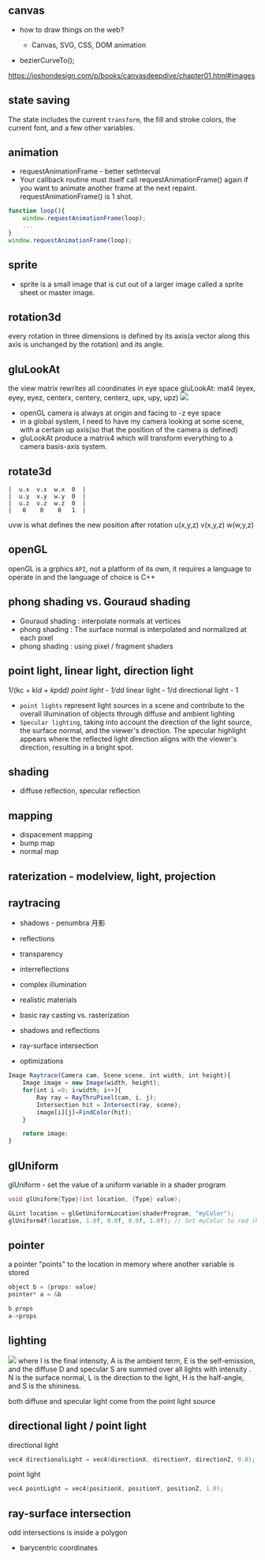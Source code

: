 ## canvas
- how to draw things on the web?
    -  Canvas, SVG, CSS, DOM animation

- bezierCurveTo();


https://joshondesign.com/p/books/canvasdeepdive/chapter01.html#images

## state saving
The state includes the current `transform`, the fill and stroke colors, the current font, and a few other variables. 

## animation
- requestAnimationFrame - better setInterval
- Your callback routine must itself call requestAnimationFrame() again if you want to animate another frame at the next repaint. requestAnimationFrame() is 1 shot.
```javascript
function loop(){
    window.requestAnimationFrame(loop);
    ...
}
window.requestAnimationFrame(loop);

```

## sprite
- sprite is a small image that is cut out of a larger image called a sprite sheet or master image.


## rotation3d
every rotation in three dimensions is defined by its axis(a vector along this axis is unchanged by the rotation) and its angle.

## gluLookAt
the view matrix rewrites all coordinates in eye space
gluLookAt: mat4 (eyex, eyey, eyez, centerx, centery, centerz, upx, upy, upz)
<img src = "./assets/gluLookAt.png"/>
- openGL camera is always at origin and facing to -z eye space
- in a global system, I need to have my camera looking at some scene, with a certain up axis(so that the position of the camera is defined)
- gluLookAt produce a matrix4 which will transform everything to a camera basis-axis system.

## rotate3d
```
|  u.x  v.x  w.x  0  |
|  u.y  v.y  w.y  0  |
|  u.z  v.z  w.z  0  |
|   0    0    0   1  |
```
uvw is what defines the new position after rotation
u(x,y,z)
v(x,y,z)
w(w,y,z)

## openGL
openGL is a grphics `API`, not a platform of its own, it requires a language to operate in and the language of choice is C++

## phong shading vs. Gouraud shading
- Gouraud shading : interpolate normals at vertices
- phong shading : The surface normal is interpolated and normalized at each pixel
 - phong shading : using pixel / fragment shaders

## point light, linear light, direction light
1/(kc + kl*d + kp*d*d)
point light - 1/d*d
linear light - 1/d
directional light - 1

- `point lights` represent light sources in a scene and contribute to the overall illumination of objects through diffuse and ambient lighting
-  `Specular lighting`, taking into account the direction of the light source, the surface normal, and the viewer's direction. The specular highlight appears where the reflected light direction aligns with the viewer's direction, resulting in a bright spot.
## shading
- diffuse reflection, specular reflection 

## mapping
- dispacement mapping
- bump map
- normal map

## raterization - modelview, light, projection
## raytracing
- shadows - penumbra 月影
- reflections
- transparency
- interreflections
- complex illumination
- realistic materials

- basic ray casting vs. rasterization
- shadows and reflections
- ray-surface intersection
- optimizations

```javascript
Image Raytrace(Camera cam, Scene scene, int width, int height){
    Image image = new Image(width, height);
    for(int i =0; i<width; i++){
        Ray ray = RayThruPixel(cam, i, j);
        Intersection hit = Intersect(ray, scene);
        image[i][j]=FindColor(hit);
    }

    return image;
}

```

## glUniform

glUniform  - set the value of a uniform variable in a shader program

```c
void glUniform{Type}(int location, {Type} value);
```

```c
GLint location = glGetUniformLocation(shaderProgram, "myColor");
glUniform4f(location, 1.0f, 0.0f, 0.0f, 1.0f); // Set myColor to red (R=1, G=0, B=0, A=1)
```

## pointer
a pointer "points" to the location in memory where another variable is stored
```c++
object b = {props: value}
pointer* a = &b

b.props
a->props
```
## lighting
<img src = "./assets/lighting.png"/>
where I is the final intensity, A is the ambient term, E is the self-emission, and the diffuse D and specular S are summed over all lights  with intensity . N is the surface normal, L is the direction to the light, H is the half-angle, and S is the shininess.

 both diffuse and specular light come from the point light source

 ## directional light / point light
 directional light
 ```c
 vec4 directionalLight = vec4(directionX, directionY, directionZ, 0.0);
 ```
 point light
 ```c
 vec4 pointLight = vec4(positionX, positionY, positionZ, 1.0);
 ```

## ray-surface intersection
odd intersections is inside a polygon
- barycentric coordinates